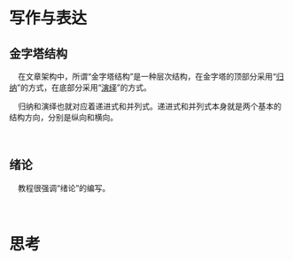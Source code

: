 # 写作与表达

## 金字塔结构

    在文章架构中，所谓“金字塔结构”是一种层次结构，在金字塔的顶部分采用“<u>归纳</u>”的方式，在底部分采用“<u>演绎</u>”的方式。

    归纳和演绎也就对应着递进式和并列式。递进式和并列式本身就是两个基本的结构方向，分别是纵向和横向。

    

## 绪论

    教程很强调“绪论”的编写。

    

# 思考
